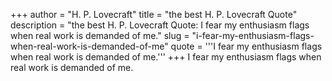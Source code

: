 +++
author = "H. P. Lovecraft"
title = "the best H. P. Lovecraft Quote"
description = "the best H. P. Lovecraft Quote: I fear my enthusiasm flags when real work is demanded of me."
slug = "i-fear-my-enthusiasm-flags-when-real-work-is-demanded-of-me"
quote = '''I fear my enthusiasm flags when real work is demanded of me.'''
+++
I fear my enthusiasm flags when real work is demanded of me.
